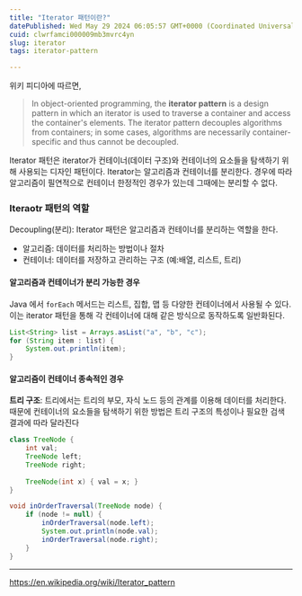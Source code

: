 ```yaml
---
title: "Iterator 패턴이란?"
datePublished: Wed May 29 2024 06:05:57 GMT+0000 (Coordinated Universal Time)
cuid: clwrfamci000009mb3mvrc4yn
slug: iterator
tags: iterator-pattern

---
```


위키 피디아에 따르면,

> In object-oriented programming, the **iterator pattern** is a design pattern in which an iterator is used to traverse a container and access the container's elements. The iterator pattern decouples algorithms from containers; in some cases, algorithms are necessarily container-specific and thus cannot be decoupled.

Iterator 패턴은 iterator가 컨테이너(데이터 구조)와 컨테이너의 요소들을 탐색하기 위해 사용되는 디자인 패턴이다. Iterator는 알고리즘과 컨테이너를 분리한다. 경우에 따라 알고리즘이 필연적으로 컨테이너 한정적인 경우가 있는데 그때에는 분리할 수 없다.

### Iteraotr 패턴의 역할

Decoupling(분리): Iterator 패턴은 알고리즘과 컨테이너를 분리하는 역할을 한다.

- 알고리즘: 데이터를 처리하는 방법이나 절차
- 컨테이너: 데이터를 저장하고 관리하는 구조 (예:배열, 리스트, 트리)

#### 알고리즘과 컨테이너가 분리 가능한 경우

Java 에서 `forEach` 메서드는 리스트, 집합, 맵 등 다양한 컨테이너에서 사용될 수 있다. 이는 iterator 패턴을 통해 각 컨테이너에 대해 같은 방식으로 동작하도록 일반화된다.

```java
List<String> list = Arrays.asList("a", "b", "c");
for (String item : list) {
    System.out.println(item);
}
```



#### 알고리즘이 컨테이너 종속적인 경우

**트리 구조**:  트리에서는 트리의 부모, 자식 노드 등의 관계를 이용해 데이터를 처리한다. 때문에 컨테이너의 요소들을 탐색하기 위한 방법은 트리 구조의 특성이나 필요한 검색 결과에 따라 달라진다

```java
class TreeNode {
    int val;
    TreeNode left;
    TreeNode right;
    
    TreeNode(int x) { val = x; }
}

void inOrderTraversal(TreeNode node) {
    if (node != null) {
        inOrderTraversal(node.left);
        System.out.println(node.val);
        inOrderTraversal(node.right);
    }
}
```


---
https://en.wikipedia.org/wiki/Iterator_pattern
